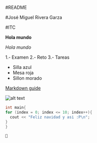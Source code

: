 #README

#José Miguel Rivera Garza

#ITC

**Hola mundo**

*Hola mundo*

1.- Examen
2.- Reto
3.- Tareas

- Silla azul
- Mesa roja
- Sillon morado 

[Markdown guide](https://www.markdownguide.org/cheat-sheet/)

![alt text](selfie.png)

```c++
int main{
for (index = 0; index <= 10; index++){
  cout << "Feliz navidad y asi :P\n";
}
}

🤨
